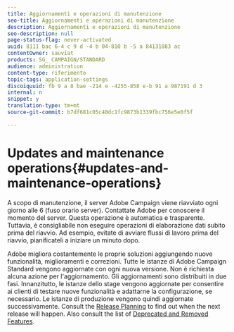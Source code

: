 ```yaml
---
title: Aggiornamenti e operazioni di manutenzione
seo-title: Aggiornamenti e operazioni di manutenzione
description: Aggiornamenti e operazioni di manutenzione
seo-description: null
page-status-flag: never-activated
uuid: 8111 bac 6-4 c 9 d -4 b 04-810 b -5 a 84131083 ac
contentOwner: sauviat
products: SG_ CAMPAIGN/STANDARD
audience: administration
content-type: riferimento
topic-tags: application-settings
discoiquuid: fb 9 a 8 bae -214 e -4255-858 e-b 91 a 987191 d 3
internal: n
snippet: y
translation-type: tm+mt
source-git-commit: b7df681c05c48dc1fc9873b1339fbc756e5e0f5f

---
```



# Updates and maintenance operations{#updates-and-maintenance-operations}

A scopo di manutenzione, il server Adobe Campaign viene riavviato ogni giorno alle 6 (fuso orario server). Contattate Adobe per conoscere il momento del server. Questa operazione è automatica e trasparente. Tuttavia, è consigliabile non eseguire operazioni di elaborazione dati subito prima del riavvio. Ad esempio, evitate di avviare flussi di lavoro prima del riavvio, pianificateli a iniziare un minuto dopo.

Adobe migliora costantemente le proprie soluzioni aggiungendo nuove funzionalità, miglioramenti e correzioni. Tutte le istanze di Adobe Campaign Standard vengono aggiornate con ogni nuova versione. Non è richiesta alcuna azione per l'aggiornamento. Gli aggiornamenti sono distribuiti in due fasi. Innanzitutto, le istanze dello stage vengono aggiornate per consentire ai clienti di testare nuove funzionalità e adattarne la configurazione, se necessario. Le istanze di produzione vengono quindi aggiornate successivamente. Consult the [Release Planning](https://helpx.adobe.com/campaign/kb/acs-release-planning.html) to find out when the next release will happen. Also consult the list of [Deprecated and Removed Features](https://helpx.adobe.com/campaign/kb/acs-deprecated-and-removed-features.html).
